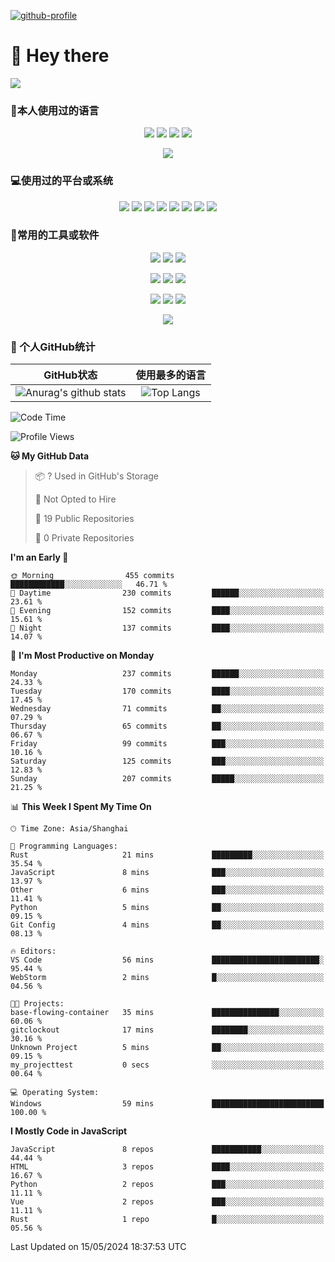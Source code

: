 [![github-profile](https://files.catbox.moe/y2j7f9.svg)](https://www.calligrapher.ai/)

# 👋 Hey there

![](https://count.getloli.com/get/@mijaclan?theme=rule34)


### 🧐本人使用过的语言

<p align="center">
	<img src="https://img.shields.io/badge/GO-1.15-00acd7?logo=Go&logoColor=00acd7"/>
	<img src="https://img.shields.io/badge/Java-8-e0161a?logo=Java&logoColor=e0161a"/>
	<img src="https://img.shields.io/badge/JavaScript-es6-efd81d?logo=JavaScript&logoColor=efd81d"/>
	<img src="https://img.shields.io/badge/Python-3.9-326c9c?logo=Python&logoColor=326c9c"/>
</p>
<p align="center">
    <img src="https://img.shields.io/badge/Shell-1.0-3e484a?logo=GNU%20Bash&logoColor=ffffff"/>
</p>

### 💻使用过的平台或系统

<p align="center">
<img src="https://img.shields.io/badge/Android--0?style=social&logo=Android&logoColor=3DDC84"/>
<img src="https://img.shields.io/badge/ios--0?style=social&logo=ios&logoColor=C0C0C0"/>
<img src="https://img.shields.io/badge/HarmonyOS--0?style=social&logo=HarmonyOS&logoColor=000001"/>
<img src="https://img.shields.io/badge/Windows10--0?style=social&logo=Windows&logoColor=0078D6"/>
<img src="https://img.shields.io/badge/macOS--0?style=social&logo=macOS&logoColor=e7e7e7"/>
<img src="https://img.shields.io/badge/Centos8--0?style=social&logo=Centos&logoColor=262577"/>
<img src="https://img.shields.io/badge/Ubuntu--0?style=social&logo=Ubuntu&logoColor=E95420"/>
<img src="https://img.shields.io/badge/Kali--0?style=social&logo=Kali%20Linux&logoColor=E95420"/>
</p>
<p align="center">

</p>

### 🔧常用的工具或软件

<p align="center">
<img src="https://img.shields.io/badge/Androidstudio-安卓开发-3DDC84?style=flat-square&logo=Android%20Studio&labelColor=ffffff&logoColor=3DDC84"/>
<img src="https://img.shields.io/badge/WebStorm-Vue&React开发-07c3f2?style=flat-square&logo=WebStorm&labelColor=ffffff&logoColor=000000"/>
<img src="https://img.shields.io/badge/PyCharm-Python开发-21d789?style=flat-square&logo=PyCharm&labelColor=ffffff&logoColor=000000"/>
</p>
<p align="center">
<img src="https://img.shields.io/badge/VsCode-软件开发-007ACC?style=flat-square&logo=Visual%20Studio%20Code&labelColor=ffffff&logoColor=007ACC"/>
<img src="https://img.shields.io/badge/MySQL-结构型数据库-4479A1?style=flat-square&logo=MySQL&labelColor=ffffff&logoColor=4479A1"/>
<img src="https://img.shields.io/badge/MongoDB-文档型数据库-47A248?style=flat-square&logo=MongoDB&labelColor=ffffff&logoColor=47A248"/>
</p>

<p align="center">
<img src="https://img.shields.io/badge/Chrome-浏览器-4285F4?style=flat-square&logo=Google%20Chrome&labelColor=ffffff&logoColor=4285F4"/>
<img src="https://img.shields.io/badge/Firefox-浏览器-20123A?style=flat-square&logo=Firefox%20Firefox&labelColor=ffffff&logoColor=20123A"/>
<img src="https://img.shields.io/badge/Edge-浏览器-0078D7?style=flat-square&logo=Microsoft%20Edge&labelColor=ffffff&logoColor=0078D7"/>
</p>

<p align="center">

<img src="https://img.shields.io/badge/Photoshop-P图工具-31A8FF?style=flat-square&logo=Adobe%20Photoshop&labelColor=ffffff&logoColor=31A8FF"/>

</p>


### 🥳 个人GitHub统计

|                          GitHub状态                          |                        使用最多的语言                        |
| :----------------------------------------------------------: | :----------------------------------------------------------: |
| ![Anurag's github stats](https://github-readme-stats.vercel.app/api?username=mijaclan) | ![Top Langs](https://github-readme-stats.vercel.app/api/top-langs/?username=mijaclan&&hide=tsql) |


<!--START_SECTION:waka-->
![Code Time](http://img.shields.io/badge/Code%20Time-700%20hrs%2026%20mins-blue)

![Profile Views](http://img.shields.io/badge/Profile%20Views-151-blue)

**🐱 My GitHub Data** 

> 📦 ? Used in GitHub's Storage 
 > 
> 🚫 Not Opted to Hire
 > 
> 📜 19 Public Repositories 
 > 
> 🔑 0 Private Repositories 
 > 
**I'm an Early 🐤** 

```text
🌞 Morning                455 commits         ████████████░░░░░░░░░░░░░   46.71 % 
🌆 Daytime                230 commits         ██████░░░░░░░░░░░░░░░░░░░   23.61 % 
🌃 Evening                152 commits         ████░░░░░░░░░░░░░░░░░░░░░   15.61 % 
🌙 Night                  137 commits         ████░░░░░░░░░░░░░░░░░░░░░   14.07 % 
```
📅 **I'm Most Productive on Monday** 

```text
Monday                   237 commits         ██████░░░░░░░░░░░░░░░░░░░   24.33 % 
Tuesday                  170 commits         ████░░░░░░░░░░░░░░░░░░░░░   17.45 % 
Wednesday                71 commits          ██░░░░░░░░░░░░░░░░░░░░░░░   07.29 % 
Thursday                 65 commits          ██░░░░░░░░░░░░░░░░░░░░░░░   06.67 % 
Friday                   99 commits          ███░░░░░░░░░░░░░░░░░░░░░░   10.16 % 
Saturday                 125 commits         ███░░░░░░░░░░░░░░░░░░░░░░   12.83 % 
Sunday                   207 commits         █████░░░░░░░░░░░░░░░░░░░░   21.25 % 
```


📊 **This Week I Spent My Time On** 

```text
🕑︎ Time Zone: Asia/Shanghai

💬 Programming Languages: 
Rust                     21 mins             █████████░░░░░░░░░░░░░░░░   35.54 % 
JavaScript               8 mins              ███░░░░░░░░░░░░░░░░░░░░░░   13.97 % 
Other                    6 mins              ███░░░░░░░░░░░░░░░░░░░░░░   11.41 % 
Python                   5 mins              ██░░░░░░░░░░░░░░░░░░░░░░░   09.15 % 
Git Config               4 mins              ██░░░░░░░░░░░░░░░░░░░░░░░   08.13 % 

🔥 Editors: 
VS Code                  56 mins             ████████████████████████░   95.44 % 
WebStorm                 2 mins              █░░░░░░░░░░░░░░░░░░░░░░░░   04.56 % 

🐱‍💻 Projects: 
base-flowing-container   35 mins             ███████████████░░░░░░░░░░   60.06 % 
gitclockout              17 mins             ████████░░░░░░░░░░░░░░░░░   30.16 % 
Unknown Project          5 mins              ██░░░░░░░░░░░░░░░░░░░░░░░   09.15 % 
my_projecttest           0 secs              ░░░░░░░░░░░░░░░░░░░░░░░░░   00.64 % 

💻 Operating System: 
Windows                  59 mins             █████████████████████████   100.00 % 
```

**I Mostly Code in JavaScript** 

```text
JavaScript               8 repos             ███████████░░░░░░░░░░░░░░   44.44 % 
HTML                     3 repos             ████░░░░░░░░░░░░░░░░░░░░░   16.67 % 
Python                   2 repos             ███░░░░░░░░░░░░░░░░░░░░░░   11.11 % 
Vue                      2 repos             ███░░░░░░░░░░░░░░░░░░░░░░   11.11 % 
Rust                     1 repo              █░░░░░░░░░░░░░░░░░░░░░░░░   05.56 % 
```




 Last Updated on 15/05/2024 18:37:53 UTC
<!--END_SECTION:waka-->


